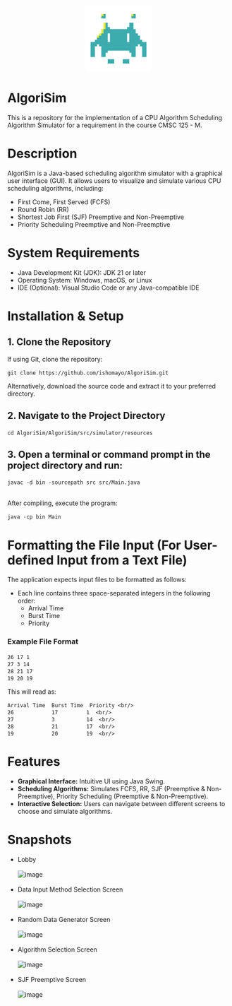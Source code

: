 <p align="center">
  <img src="icon.png" alt="Logo" width="150">
</p>

# AlgoriSim
This is a repository for the implementation of a CPU Algorithm Scheduling Algorithm Simulator for a requirement in the course CMSC 125 - M.

# Description
AlgoriSim is a Java-based scheduling algorithm simulator with a graphical user interface (GUI). It allows users to visualize and simulate various CPU scheduling algorithms, including:

* First Come, First Served (FCFS)
* Round Robin (RR)
* Shortest Job First (SJF) Preemptive and Non-Preemptive
* Priority Scheduling Preemptive and Non-Preemptive

# System Requirements
* Java Development Kit (JDK): JDK 21 or later
* Operating System: Windows, macOS, or Linux
* IDE (Optional): Visual Studio Code or any Java-compatible IDE

# Installation & Setup
## 1. Clone the Repository
If using Git, clone the repository:<br/>
```
git clone https://github.com/ishomayo/AlgoriSim.git
```
Alternatively, download the source code and extract it to your preferred directory.
## 2. Navigate to the Project Directory
```
cd AlgoriSim/AlgoriSim/src/simulator/resources
```
## 3. Open a terminal or command prompt in the project directory and run:
```
javac -d bin -sourcepath src src/Main.java
```
<br/> After compiling, execute the program: <br/>
```
java -cp bin Main
```
# Formatting the File Input (For User-defined Input from a Text File)
The application expects input files to be formatted as follows:
* Each line contains three space-separated integers in the following order:
  - Arrival Time
  - Burst Time
  - Priority

### Example File Format
```
26 17 1  
27 3 14  
28 21 17  
19 20 19 
```
This will read as: <br/>
```
Arrival Time  Burst Time  Priority <br/>
26            17         1  <br/>
27            3          14  <br/>
28            21         17  <br/>
19            20         19  <br/>
```
# Features
* **Graphical Interface:** Intuitive UI using Java Swing.
* **Scheduling Algorithms:** Simulates FCFS, RR, SJF (Preemptive & Non-Preemptive), Priority Scheduling (Preemptive & Non-Preemptive).
* **Interactive Selection:** Users can navigate between different screens to choose and simulate algorithms.

# Snapshots
* Lobby <br/><br/>![image](https://github.com/user-attachments/assets/8442e265-598e-456c-be96-61329451ec2b)<br/><br/>
* Data Input Method Selection Screen <br/><br/>![image](https://github.com/user-attachments/assets/4e6c9db8-b324-4ab1-af5b-4fc81fac07c2)<br/><br/>
* Random Data Generator Screen <br/><br/>![image](https://github.com/user-attachments/assets/4f6a1fc6-f65f-4bbc-99cc-2293158e61ac)<br/><br/>
* Algorithm Selection Screen <br/><br/>![image](https://github.com/user-attachments/assets/36859bd3-be93-4c8f-b929-e7ab692ae31d)<br/><br/>
* SJF Preemptive Screen <br/><br/>![image](https://github.com/user-attachments/assets/0f06f3bd-1087-4326-935d-d848a0da96de)<br/>






